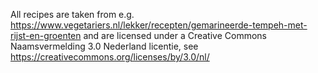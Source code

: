 All recipes are taken from e.g. https://www.vegetariers.nl/lekker/recepten/gemarineerde-tempeh-met-rijst-en-groenten and are licensed under a Creative Commons Naamsvermelding 3.0 Nederland licentie, see https://creativecommons.org/licenses/by/3.0/nl/
